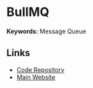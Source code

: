 # BullMQ

<!--
https://github.com/mguay22/nestjs-bullmq
-->

**Keywords:** Message Queue

## Links

- [Code Repository](https://github.com/taskforcesh/bullmq)
- [Main Website](https://bullmq.io)

